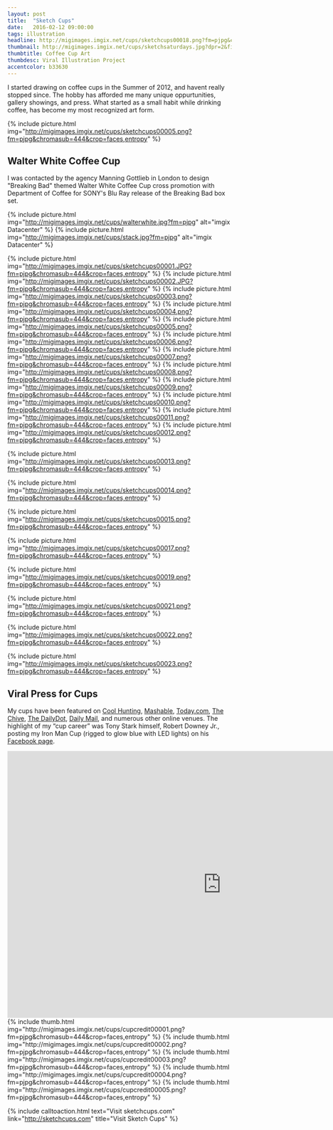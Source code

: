 ```yaml
---
layout: post
title:  "Sketch Cups"
date:   2016-02-12 09:00:00
tags: illustration
headline: http://migimages.imgix.net/cups/sketchcups00018.png?fm=pjpg&chromasub=444&fit=crop&crop=faces,entropy&rect=0,0,.9999,.97&q=45
thumbnail: http://migimages.imgix.net/cups/sketchsaturdays.jpg?dpr=2&fit=crop&fm=pjpg&h=320&w=320&bri=5&con=5&chromasub=444&pad=8&bg=fff
thumbtitle: Coffee Cup Art
thumbdesc: Viral Illustration Project
accentcolor: b33630
---
```


<section>

<p>I started drawing on coffee cups in the Summer of 2012, and havent really stopped since. The hobby has afforded me many unique oppurtunities, gallery showings, and press. What started as a small habit while drinking coffee, has become my most recognized art form.</p>
</section>

{% include picture.html img="http://migimages.imgix.net/cups/sketchcups00005.png?fm=pjpg&chromasub=444&crop=faces,entropy" %}

<section>
<h2>Walter White Coffee Cup</h2>
<p>I was contacted by the agency Manning Gottlieb in London to design "Breaking Bad" themed Walter White Coffee Cup cross promotion with Department of Coffee for SONY's Blu Ray release of the Breaking Bad box set.</p>
</section>



{% include picture.html img="http://migimages.imgix.net/cups/walterwhite.jpg?fm=pjpg" alt="imgix Datacenter" %}
{% include picture.html img="http://migimages.imgix.net/cups/stack.jpg?fm=pjpg" alt="imgix Datacenter" %}


{% include picture.html img="http://migimages.imgix.net/cups/sketchcups00001.JPG?fm=pjpg&chromasub=444&crop=faces,entropy" %}
{% include picture.html img="http://migimages.imgix.net/cups/sketchcups00002.JPG?fm=pjpg&chromasub=444&crop=faces,entropy" %}
{% include picture.html img="http://migimages.imgix.net/cups/sketchcups00003.png?fm=pjpg&chromasub=444&crop=faces,entropy" %}
{% include picture.html img="http://migimages.imgix.net/cups/sketchcups00004.png?fm=pjpg&chromasub=444&crop=faces,entropy" %}
{% include picture.html img="http://migimages.imgix.net/cups/sketchcups00005.png?fm=pjpg&chromasub=444&crop=faces,entropy" %}
{% include picture.html img="http://migimages.imgix.net/cups/sketchcups00006.png?fm=pjpg&chromasub=444&crop=faces,entropy" %}
{% include picture.html img="http://migimages.imgix.net/cups/sketchcups00007.png?fm=pjpg&chromasub=444&crop=faces,entropy" %}
{% include picture.html img="http://migimages.imgix.net/cups/sketchcups00008.png?fm=pjpg&chromasub=444&crop=faces,entropy" %}
{% include picture.html img="http://migimages.imgix.net/cups/sketchcups00009.png?fm=pjpg&chromasub=444&crop=faces,entropy" %}
{% include picture.html img="http://migimages.imgix.net/cups/sketchcups00010.png?fm=pjpg&chromasub=444&crop=faces,entropy" %}
{% include picture.html img="http://migimages.imgix.net/cups/sketchcups00011.png?fm=pjpg&chromasub=444&crop=faces,entropy" %}
{% include picture.html img="http://migimages.imgix.net/cups/sketchcups00012.png?fm=pjpg&chromasub=444&crop=faces,entropy" %}


{% include picture.html img="http://migimages.imgix.net/cups/sketchcups00013.png?fm=pjpg&chromasub=444&crop=faces,entropy" %}

{% include picture.html img="http://migimages.imgix.net/cups/sketchcups00014.png?fm=pjpg&chromasub=444&crop=faces,entropy" %}


{% include picture.html img="http://migimages.imgix.net/cups/sketchcups00015.png?fm=pjpg&chromasub=444&crop=faces,entropy" %}

{% include picture.html img="http://migimages.imgix.net/cups/sketchcups00017.png?fm=pjpg&chromasub=444&crop=faces,entropy" %}


{% include picture.html img="http://migimages.imgix.net/cups/sketchcups00019.png?fm=pjpg&chromasub=444&crop=faces,entropy" %}

{% include picture.html img="http://migimages.imgix.net/cups/sketchcups00021.png?fm=pjpg&chromasub=444&crop=faces,entropy" %}

{% include picture.html img="http://migimages.imgix.net/cups/sketchcups00022.png?fm=pjpg&chromasub=444&crop=faces,entropy" %}
	

{% include picture.html img="http://migimages.imgix.net/cups/sketchcups00023.png?fm=pjpg&chromasub=444&crop=faces,entropy" %}

<section>
	<h2>Viral Press for Cups</h2>
<p class="">My cups have been featured on <a href="http://www.coolhunting.com/design/miguel-cardona-coffee-cups-charity.php" target="_blank">Cool Hunting</a>, <a href="http://mashable.com/2014/01/24/coffee-cup-art/" target="_blank">Mashable</a>, <a href="http://www.today.com/food/meet-guy-who-makes-intricate-coffee-cup-art-good-cause-2D11988972" target="_blank">Today.com</a>, <a href="http://thechive.com/2014/01/23/impressive-coffee-cup-art-now-sold-for-charity-20-photos/" target="_blank">The Chive</a>, <a href="http://www.dailydot.com/lifestyle/miguel-cardona-designer-art-coffee-cups/" target="_blank">The DailyDot</a>, <a href="http://www.dailymail.co.uk/news/article-2568547/Its-Walter-White-Americano-Graphic-designer-turns-takeaway-coffee-cups-caricatures-including-Breaking-Bad-anti-hero.html" target="_blank">Daily Mail</a>, and numerous other online venues. The highlight of my “cup career” was Tony Stark himself, Robert Downey Jr., posting my Iron Man Cup (rigged to glow blue with LED lights) on his <a href="https://www.facebook.com/photo.php?fbid=281704421998030" target="_blank">Facebook page</a>. </p>
</section>

<div class="video-container">
	<iframe width="960" height="600" src="http://www.youtube.com/embed/_S2s-XfDvx8?rel=0&showinfo=0" frameborder="0" allowfullscreen class="youtube"></iframe>
</div>

<section class="thumblist">
	{% include thumb.html img="http://migimages.imgix.net/cups/cupcredit00001.png?fm=pjpg&chromasub=444&crop=faces,entropy" %}
	{% include thumb.html img="http://migimages.imgix.net/cups/cupcredit00002.png?fm=pjpg&chromasub=444&crop=faces,entropy" %}
	{% include thumb.html img="http://migimages.imgix.net/cups/cupcredit00003.png?fm=pjpg&chromasub=444&crop=faces,entropy" %}
	{% include thumb.html img="http://migimages.imgix.net/cups/cupcredit00004.png?fm=pjpg&chromasub=444&crop=faces,entropy" %}
	{% include thumb.html img="http://migimages.imgix.net/cups/cupcredit00005.png?fm=pjpg&chromasub=444&crop=faces,entropy" %}
</section>

{% include calltoaction.html text="Visit sketchcups.com" link="http://sketchcups.com" title="Visit Sketch Cups" %}
